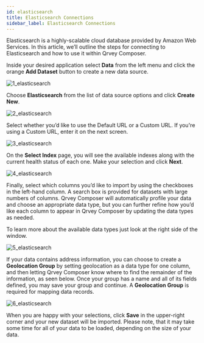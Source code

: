 ```yaml
---
id: elasticsearch
title: Elasticsearch Connections
sidebar_label: Elasticsearch Connections
---
```

<div style={{textAlign: "justify"}}>

Elasticsearch is a highly-scalable cloud database provided by Amazon Web Services. In this article, we’ll outline the steps for connecting to Elasticsearch and how to use it within Qrvey Composer.

Inside your desired application select **Data** from the left menu and click the orange **Add Dataset** button to create a new data source. 

![1_elasticsearch](https://s3.amazonaws.com/cdn.qrvey.com/documentation_assets/ui-docs/datasets/3.4.2.2_elasticsearch/1_elasticsearch.png#thumbnail)

Choose **Elasticsearch** from the list of data source options and click **Create New**.

![2_elasticsearch](https://s3.amazonaws.com/cdn.qrvey.com/documentation_assets/ui-docs/datasets/3.4.2.2_elasticsearch/2_elasticsearch.png#thumbnail-60)

Select whether you’d like to use the Default URL or a Custom URL. If you're using a Custom URL, enter it on the next screen. 

![3_elasticsearch](https://s3.amazonaws.com/cdn.qrvey.com/documentation_assets/ui-docs/datasets/3.4.2.2_elasticsearch/3_elasticsearch.png#thumbnail)

On the **Select Index** page, you will see the available indexes along with the current health status of each one. Make your selection and click **Next**.

![4_elasticsearch](https://s3.amazonaws.com/cdn.qrvey.com/documentation_assets/ui-docs/datasets/3.4.2.2_elasticsearch/4_elasticsearch.png#thumbnail)

Finally, select which columns you’d like to import by using the checkboxes in the left-hand column. A search box is provided for datasets with large numbers of columns. Qrvey Composer will automatically profile your data and choose an appropriate data type, but you can further refine how you’d like each column to appear in Qrvey Composer by updating the data types as needed. 

To learn more about the available data types just look at the right side of the window.

![5_elasticsearch](https://s3.amazonaws.com/cdn.qrvey.com/documentation_assets/ui-docs/datasets/3.4.2.2_elasticsearch/5_elasticsearch.png#thumbnail-60)

If your data contains address information, you can choose to create a **Geolocation Group** by setting geolocation as a data type for one column, and then letting Qrvey Composer know where to find the remainder of the information, as seen below. Once your group has a name and all of its fields defined, you may save your group and continue. A **Geolocation Group** is required for mapping data records.

![6_elasticsearch](https://s3.amazonaws.com/cdn.qrvey.com/documentation_assets/ui-docs/datasets/3.4.2.2_elasticsearch/6_elasticsearch.png#thumbnail)

When you are happy with your selections, click **Save** in the upper-right corner and your new dataset will be imported. Please note, that it may take some time for all of your data to be loaded, depending on the size of your data. 
</div>